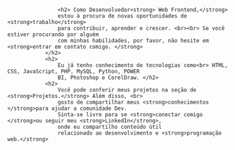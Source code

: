 #
                    <h2> Como Desenvolvedor<strong> Web Frontend,</strong>
                    estou à procura de novas oportunidades de <strong>trabalho</strong>
                    para contribuir, aprender e crescer. <br><br> Se você estiver procurando por alguém
                    com minhas habilidades, por favor, não hesite em <strong>entrar em contato comigo. </strong>
                </h2>
                <h2>
                    Eu já tenho conhecimento de tecnologias como<br> HTML, CSS, JavaScript, PHP, MySQL, Python, POWER
                    BI, Photoshop e CorelDraw. </h2>
                <h2>
                    Você pode conferir meus projetos na seção de <strong>Projetos.</strong> Além disso, <br>
                    gosto de compartilhar meus <strong>conhecimentos </strong>para ajudar a comunidade Dev.
                    Sinta-se livre para se <strong>conectar comigo </strong>ou seguir meu <strong>LinkedIn</strong>,
                    onde eu compartilho conteúdo útil
                    relacionado ao desenvolvimento e <strong>programação web.</strong>